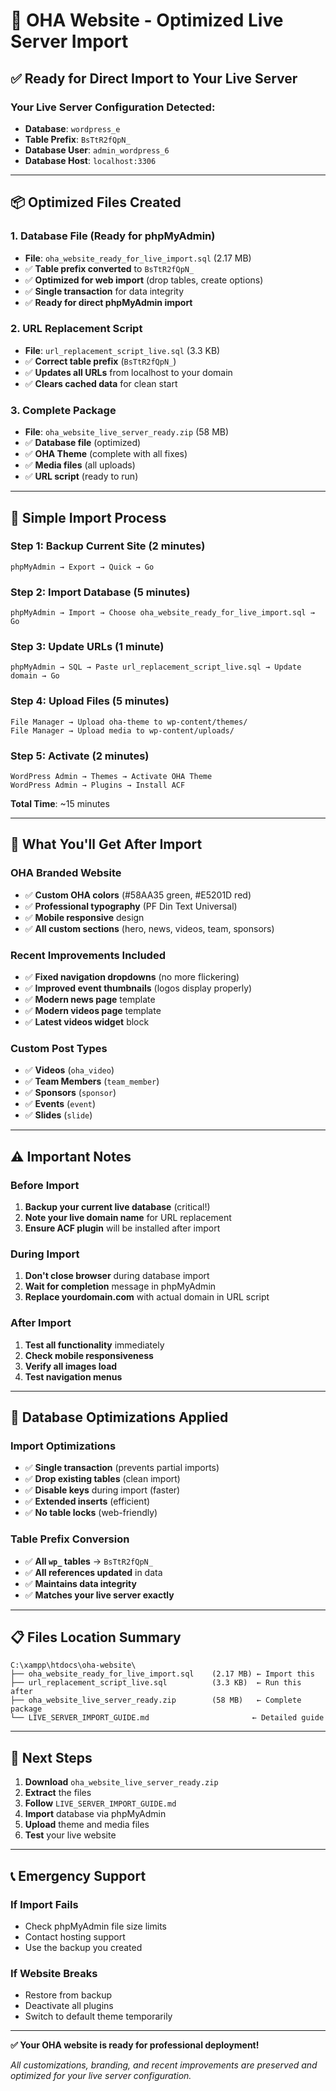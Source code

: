 # 🎯 OHA Website - Optimized Live Server Import

## ✅ Ready for Direct Import to Your Live Server

### **Your Live Server Configuration Detected:**
- **Database**: `wordpress_e`
- **Table Prefix**: `BsTtR2fQpN_`
- **Database User**: `admin_wordpress_6`
- **Database Host**: `localhost:3306`

---

## 📦 Optimized Files Created

### **1. Database File (Ready for phpMyAdmin)**
- **File**: `oha_website_ready_for_live_import.sql` (2.17 MB)
- ✅ **Table prefix converted** to `BsTtR2fQpN_`
- ✅ **Optimized for web import** (drop tables, create options)
- ✅ **Single transaction** for data integrity
- ✅ **Ready for direct phpMyAdmin import**

### **2. URL Replacement Script**
- **File**: `url_replacement_script_live.sql` (3.3 KB)
- ✅ **Correct table prefix** (`BsTtR2fQpN_`)
- ✅ **Updates all URLs** from localhost to your domain
- ✅ **Clears cached data** for clean start

### **3. Complete Package**
- **File**: `oha_website_live_server_ready.zip` (58 MB)
- ✅ **Database file** (optimized)
- ✅ **OHA Theme** (complete with all fixes)
- ✅ **Media files** (all uploads)
- ✅ **URL script** (ready to run)

---

## 🚀 Simple Import Process

### **Step 1: Backup Current Site** (2 minutes)
```
phpMyAdmin → Export → Quick → Go
```

### **Step 2: Import Database** (5 minutes)
```
phpMyAdmin → Import → Choose oha_website_ready_for_live_import.sql → Go
```

### **Step 3: Update URLs** (1 minute)
```
phpMyAdmin → SQL → Paste url_replacement_script_live.sql → Update domain → Go
```

### **Step 4: Upload Files** (5 minutes)
```
File Manager → Upload oha-theme to wp-content/themes/
File Manager → Upload media to wp-content/uploads/
```

### **Step 5: Activate** (2 minutes)
```
WordPress Admin → Themes → Activate OHA Theme
WordPress Admin → Plugins → Install ACF
```

**Total Time**: ~15 minutes

---

## 🎨 What You'll Get After Import

### **OHA Branded Website**
- ✅ **Custom OHA colors** (#58AA35 green, #E5201D red)
- ✅ **Professional typography** (PF Din Text Universal)
- ✅ **Mobile responsive** design
- ✅ **All custom sections** (hero, news, videos, team, sponsors)

### **Recent Improvements Included**
- ✅ **Fixed navigation dropdowns** (no more flickering)
- ✅ **Improved event thumbnails** (logos display properly)
- ✅ **Modern news page** template
- ✅ **Modern videos page** template
- ✅ **Latest videos widget** block

### **Custom Post Types**
- ✅ **Videos** (`oha_video`)
- ✅ **Team Members** (`team_member`)
- ✅ **Sponsors** (`sponsor`)
- ✅ **Events** (`event`)
- ✅ **Slides** (`slide`)

---

## ⚠️ Important Notes

### **Before Import**
1. **Backup your current live database** (critical!)
2. **Note your live domain name** for URL replacement
3. **Ensure ACF plugin** will be installed after import

### **During Import**
1. **Don't close browser** during database import
2. **Wait for completion** message in phpMyAdmin
3. **Replace yourdomain.com** with actual domain in URL script

### **After Import**
1. **Test all functionality** immediately
2. **Check mobile responsiveness**
3. **Verify all images load**
4. **Test navigation menus**

---

## 🔧 Database Optimizations Applied

### **Import Optimizations**
- ✅ **Single transaction** (prevents partial imports)
- ✅ **Drop existing tables** (clean import)
- ✅ **Disable keys** during import (faster)
- ✅ **Extended inserts** (efficient)
- ✅ **No table locks** (web-friendly)

### **Table Prefix Conversion**
- ✅ **All `wp_` tables** → `BsTtR2fQpN_`
- ✅ **All references updated** in data
- ✅ **Maintains data integrity**
- ✅ **Matches your live server exactly**

---

## 📋 Files Location Summary

```
C:\xampp\htdocs\oha-website\
├── oha_website_ready_for_live_import.sql    (2.17 MB) ← Import this
├── url_replacement_script_live.sql          (3.3 KB)  ← Run this after
├── oha_website_live_server_ready.zip        (58 MB)   ← Complete package
└── LIVE_SERVER_IMPORT_GUIDE.md                       ← Detailed guide
```

---

## 🎯 Next Steps

1. **Download** `oha_website_live_server_ready.zip`
2. **Extract** the files
3. **Follow** `LIVE_SERVER_IMPORT_GUIDE.md`
4. **Import** database via phpMyAdmin
5. **Upload** theme and media files
6. **Test** your live website

---

## 📞 Emergency Support

### **If Import Fails**
- Check phpMyAdmin file size limits
- Contact hosting support
- Use the backup you created

### **If Website Breaks**
- Restore from backup
- Deactivate all plugins
- Switch to default theme temporarily

---

**✅ Your OHA website is ready for professional deployment!**

*All customizations, branding, and recent improvements are preserved and optimized for your live server configuration.* 